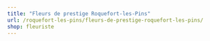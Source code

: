 ```yaml
---
title: "Fleurs de prestige Roquefort-les-Pins"
url: /roquefort-les-pins/fleurs-de-prestige-roquefort-les-pins/
shop: fleuriste
---
```

